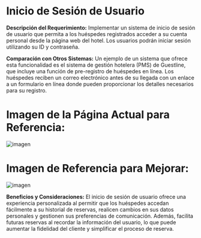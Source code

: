 
# Inicio de Sesión de Usuario

**Descripción del Requerimiento:**
Implementar un sistema de inicio de sesión de usuario que permita a los huéspedes registrados acceder a su cuenta personal desde la página web del hotel. Los usuarios podrán iniciar sesión utilizando su ID  y contraseña.

**Comparación con Otros Sistemas:**
Un ejemplo de un sistema que ofrece esta funcionalidad es el sistema de gestión hotelera (PMS) de Guestline, que incluye una función de pre-registro de huéspedes en línea. Los huéspedes reciben un correo electrónico antes de su llegada con un enlace a un formulario en línea donde pueden proporcionar los detalles necesarios para su registro.

# Imagen de la Página Actual para Referencia:
![imagen](./img/r3-1.png)


# Imagen de Referencia para Mejorar:
![imagen](./img/r3-2.png)



**Beneficios y Consideraciones:**
El inicio de sesión de usuario ofrece una experiencia personalizada al permitir que los huéspedes accedan fácilmente a su historial de reservas, realicen cambios en sus datos personales y gestionen sus preferencias de comunicación. Además, facilita futuras reservas al recordar la información del usuario, lo que puede aumentar la fidelidad del cliente y simplificar el proceso de reserva.
